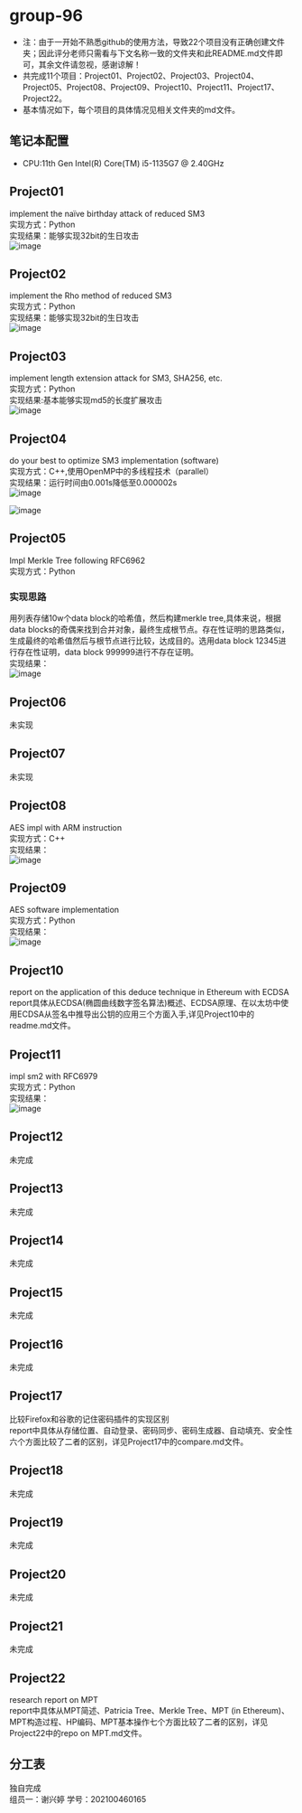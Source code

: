 # group-96
* 注：由于一开始不熟悉github的使用方法，导致22个项目没有正确创建文件夹；因此评分老师只需看与下文名称一致的文件夹和此README.md文件即可，其余文件请忽视，感谢谅解！<br>
* 共完成11个项目：Project01、Project02、Project03、Project04、Project05、Project08、Project09、Project10、Project11、Project17、Project22。<br>
* 基本情况如下，每个项目的具体情况见相关文件夹的md文件。
## 笔记本配置
* CPU:11th Gen Intel(R) Core(TM) i5-1135G7 @ 2.40GHz
## Project01
implement the naïve birthday attack of reduced SM3<br>
实现方式：Python<br>
实现结果：能够实现32bit的生日攻击<br>
![image](https://github.com/Ashl703/group-xx/assets/138503504/4a7bc0b4-e936-46a0-bbaa-739c69da3829)
## Project02
implement the Rho method of reduced SM3<br>
实现方式：Python <br>
实现结果：能够实现32bit的生日攻击<br>
![image](https://github.com/Ashl703/group-xx/assets/138503504/27cbb450-5530-4f1f-8d0c-d4e3d74cd7ba)
## Project03
implement length extension attack for SM3, SHA256, etc.<br>
实现方式：Python<br>
实现结果:基本能够实现md5的长度扩展攻击<br>
![image](https://github.com/Ashl703/group-xx/assets/138503504/abd7331a-a584-43b8-8966-7a0fcc79dde1)
## Project04
do your best to optimize SM3 implementation (software)<br>
实现方式：C++,使用OpenMP中的多线程技术（parallel）<br>
实现结果：运行时间由0.001s降低至0.000002s<br>
![image](https://github.com/Ashl703/group-96/assets/138503504/acbfc8da-92ec-4c34-9adc-7971c05fb31c)

![image](https://github.com/Ashl703/group-96/assets/138503504/a5c652cc-2d8f-4adc-bc6d-752a87937f9b)
## Project05
Impl Merkle Tree following RFC6962<br>
实现方式：Python 
### 实现思路
用列表存储10w个data block的哈希值，然后构建merkle tree,具体来说，根据data blocks的奇偶来找到合并对象，最终生成根节点。存在性证明的思路类似，生成最终的哈希值然后与根节点进行比较，达成目的。选用data block 12345进行存在性证明，data block 999999进行不存在证明。<br>
实现结果：<br>
![image](https://github.com/Ashl703/group-xx/assets/138503504/15a7940e-1d81-4d1a-b65b-884d48a90e88)
## Project06
未实现
## Project07
未实现
## Project08
AES impl with ARM instruction<br>
实现方式：C++<br>
实现结果：<br>
![image](https://github.com/Ashl703/group-xx/assets/138503504/b9067eb4-d89b-41ee-9866-71f2c23c94ab)
## Project09
AES software implementation<br>
实现方式：Python<br>
实现结果：<br>
![image](https://github.com/Ashl703/group-xx/assets/138503504/7d094472-8bde-4e1a-9d22-89224ed339f4)
## Project10
report on the application of this deduce technique in Ethereum with ECDSA<br>
report具体从ECDSA(椭圆曲线数字签名算法)概述、ECDSA原理、在以太坊中使用ECDSA从签名中推导出公钥的应用三个方面入手,详见Project10中的readme.md文件。
## Project11
impl sm2 with RFC6979<br>
实现方式：Python<br>
实现结果：<br>
![image](https://github.com/Ashl703/group-xx/assets/138503504/4fd0276a-4de5-4da5-83e8-82ab73656a40)
## Project12
未完成
## Project13
未完成
## Project14
未完成
## Project15
未完成
## Project16
未完成
## Project17
比较Firefox和谷歌的记住密码插件的实现区别<br>
report中具体从存储位置、自动登录、密码同步、密码生成器、自动填充、安全性六个方面比较了二者的区别，详见Project17中的compare.md文件。
## Project18
未完成
## Project19
未完成
## Project20
未完成
## Project21
未完成
## Project22
research report on MPT<br>
report中具体从MPT简述、Patricia Tree、Merkle Tree、MPT (in Ethereum)、MPT构造过程、HP编码、MPT基本操作七个方面比较了二者的区别，详见Project22中的repo on MPT.md文件。<br>
## 分工表
独自完成<br>
组员一：谢兴婷 学号：202100460165
